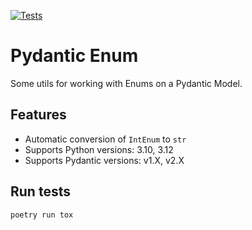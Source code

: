 [![Tests](https://github.com/wilsonsantos-pro/pydantic-enum/actions/workflows/run-tests.yml/badge.svg)](https://github.com/wilsonsantos-pro/pydantic-enum/actions/workflows/run-tests.yml)

# Pydantic Enum

Some utils for working with Enums on a Pydantic Model.

## Features

- Automatic conversion of `IntEnum` to `str`
- Supports Python versions: 3.10, 3.12
- Supports Pydantic versions: v1.X, v2.X

## Run tests

```sh
poetry run tox
```

